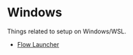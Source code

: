 # Windows

Things related to setup on Windows/WSL.

- [Flow Launcher](https://github.com/Flow-Launcher/Flow.Launcher)
